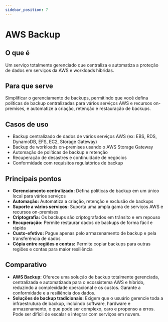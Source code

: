 ```yaml
---
sidebar_position: 7
---
```


# AWS Backup

## O que é
Um serviço totalmente gerenciado que centraliza e automatiza a proteção de dados em serviços da AWS e workloads híbridas.

## Para que serve
Simplificar o gerenciamento de backups, permitindo que você defina políticas de backup centralizadas para vários serviços AWS e recursos on-premises, e automatize a criação, retenção e restauração de backups.

## Casos de uso
- Backup centralizado de dados de vários serviços AWS (ex: EBS, RDS, DynamoDB, EFS, EC2, Storage Gateway)
- Backup de workloads on-premises usando o AWS Storage Gateway
- Automação de políticas de backup e retenção
- Recuperação de desastres e continuidade de negócios
- Conformidade com requisitos regulatórios de backup

## Principais pontos
- **Gerenciamento centralizado:** Defina políticas de backup em um único local para vários serviços
- **Automação:** Automatiza a criação, retenção e exclusão de backups
- **Suporte a vários serviços:** Suporta uma ampla gama de serviços AWS e recursos on-premises
- **Criptografia:** Os backups são criptografados em trânsito e em repouso
- **Recuperação:** Permite restaurar dados de backups de forma fácil e rápida
- **Custo-efetivo:** Pague apenas pelo armazenamento de backup e pela transferência de dados
- **Cópia entre regiões e contas:** Permite copiar backups para outras regiões e contas para maior resiliência

## Comparativo
- **AWS Backup:** Oferece uma solução de backup totalmente gerenciada, centralizada e automatizada para o ecossistema AWS e híbrido, reduzindo a complexidade operacional e os custos. Garante a conformidade e a resiliência dos dados.
- **Soluções de backup tradicionais:** Exigem que o usuário gerencie toda a infraestrutura de backup, incluindo software, hardware e armazenamento, o que pode ser complexo, caro e propenso a erros. Pode ser difícil de escalar e integrar com serviços em nuvem. 